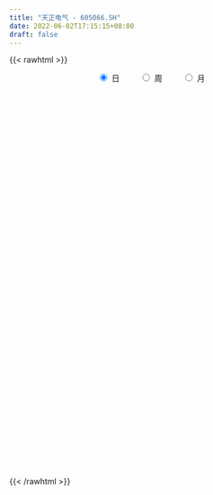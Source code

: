 ```yaml
---
title: "天正电气 - 605066.SH"
date: 2022-06-02T17:15:15+08:00
draft: false
---
```

{{< rawhtml >}}
    <div style="text-align: center">
        <label style="padding: 1rem;"><input style="margin-right: .5rem" type="radio" name="period" value="D" checked onclick="period_change(this)">日</label>
        <label style="padding: 1rem;"><input style="margin-right: .5rem" type="radio" name="period" value="W" onclick="period_change(this)">周</label>
        <label style="padding: 1rem;"><input style="margin-right: .5rem" type="radio" name="period" value="M" onclick="period_change(this)">月</label>
    </div>
    <div id="chart" style="height: 700px;"></div> 
    <script type="text/javascript">
        const D_v = [6102.1,7836.0,8698.18,11742.18,11214.0,12697.1,13457.9,12777.2,10443.62,6364.0,5851.0,6491.6,5292.0,12611.4,11318.44,12453.0,6365.4,24436.44,20853.24,11761.68,17132.4,12929.2,11396.0,58164.79,45014.3,16932.9,11963.08,14001.0,12839.41,10941.0,9140.6,7654.33,10598.06,11413.96,9248.8,12905.79,21571.55,10859.3,7214.4,6880.78,6691.9,13644.73,14876.0,13180.0,153336.1,118838.62,197727.13,127836.59,298745.29,260137.09,225992.09,197028.07,156649.22,106574.36,308878.35,439531.35,551118.77,401267.68,392530.52,259866.81,172989.8,175148.1,186787.3,133759.49,150688.86,166794.36,87431.0,93782.6,89026.0,141156.84,111831.56,119874.82,115601.58,106968.01,62239.63,84454.0,101408.94,120594.64,169947.76,194924.24,98936.48,80474.86,73226.69,75313.56,59677.28,60330.0,56198.0,75375.17,79987.0,73519.2,66415.2,49145.0,47846.54,60108.24,42035.67,57777.82,44021.09,45501.7,80146.34,56784.0,74143.83,166404.2,113821.0,121488.2,74800.8,127121.0,239556.78,198305.14,146330.61,93784.2,113914.65,101723.0,71247.81,81419.31,63517.2,83011.92,101513.0,185570.0,142629.4,112097.2,198200.81,143345.48,129504.0,118934.19,79153.77,115883.79,78825.0,111878.98,92767.0,58865.0,78362.88,52903.0,133452.23,82333.0,52020.78,64359.34,69322.8,67632.0,53924.0,116214.0,97192.33,128003.33,101439.0,53793.29,59078.0,64584.33,75434.0,42162.13,44295.98,35849.93,33143.31,45735.6,56657.0,54477.0,44156.18,43837.58,41182.0,183932.38,107139.2,68207.81,74801.0,58030.0,68082.0,41111.47,75019.0,32157.0,26679.0,72537.0,48838.31,72626.75,52090.0,47143.0,42575.72,43141.0,34759.0,45555.58,23027.9,18062.78,24406.82,32278.0,31765.0,46382.1,30951.01,69882.38,85222.24,35364.0,32593.24,20756.0,23128.0,24539.0,23931.0,37127.82,47589.0,52230.06,29603.0,25556.68,26569.0,50072.0,36747.0,35801.55,19797.0,17589.88,21238.0,31428.22,22272.82,22940.4,21344.0,21689.0,17965.26,22144.98,16532.4,21005.95,19624.98,17856.0,18260.0,10711.0,20331.0,11000.0,20438.0,18097.0,9251.0,22061.0,18661.0,14886.0,29949.0,31889.4,47512.0,32945.0,47641.0,155153.0,105007.0,123680.53,182108.34,100926.0,55918.0,51393.0,37887.0,45387.15,53945.0,60387.74,44151.0,44665.0,52565.76,37317.78,45489.0,42028.0,28326.0,41914.0,56942.0,51677.0]
const D_histogram = [0.0,0.0019145299,0.004286147,0.0151064608,0.0248770147,0.037249771,0.0128676157,0.0030730871,-0.0098352913,-0.0195290387,-0.0209116551,-0.0239848177,-0.0227964022,-0.010650957,-0.0139482722,-0.0286346986,-0.036222739,-0.0082488332,0.0144017316,0.0286664652,0.0451583009,0.0531441139,0.0565351144,0.1007737465,0.0978667066,0.0940569555,0.0851995046,0.0613230324,0.0316975117,0.0210092016,0.0175973698,0.0118650964,-0.0020680755,0.0044825907,0.0075641002,0.0038251952,0.0125912603,0.0076471397,0.0020096095,-0.0024952348,-0.0060482949,-0.022206462,-0.0249459627,-0.0139690241,0.0778136587,0.2235513597,0.4045303407,0.6073994756,0.5732917507,0.4881357056,0.3073264758,0.2233985226,0.1306940346,0.0172669534,-0.0726094892,-0.0617994513,0.0250948048,0.0561474593,0.0957544182,0.0388729879,-0.0283672052,-0.1157413425,-0.1509023476,-0.1926315194,-0.1490589097,-0.1184210492,-0.1361553956,-0.1740340418,-0.2081165388,-0.2145843235,-0.2309953806,-0.2567191448,-0.2167850826,-0.220898419,-0.2072283468,-0.1986106869,-0.1727372068,-0.2033811109,-0.1639944502,-0.1921713074,-0.2180227592,-0.1990831166,-0.2157878677,-0.2056030715,-0.1862878405,-0.1726867814,-0.1814937788,-0.2149575532,-0.2150446649,-0.2115861801,-0.1692283675,-0.12155474,-0.0931929976,-0.0948025269,-0.0804354819,-0.0668352713,-0.0478945458,-0.0379774112,-0.0092605141,0.0086956003,0.005544247,-0.0279150648,-0.0396244263,-0.0395499108,-0.0422140796,-0.0304045122,-0.0917594761,-0.090886115,-0.0808421826,-0.0756034038,-0.0422080569,-0.0266425191,-0.0134349581,0.0091201071,0.0267581968,0.0550068791,0.0882998609,0.1362096948,0.1776955937,0.2049172113,0.2347059132,0.261454392,0.2562194389,0.2344573991,0.2144301072,0.2049857289,0.1881625156,0.1748255514,0.1524872041,0.1361794309,0.1037743522,0.0774200621,0.02160183,-0.0230035623,-0.0498939494,-0.0603284977,-0.0527444048,-0.041802052,-0.0305095011,0.0015399395,0.0264086794,0.0524327871,0.0457884933,0.0412484044,0.0279603496,0.0232238031,-0.007228113,-0.0266580449,-0.0234222399,-0.027794238,-0.0277076506,-0.0254060726,-0.0115681022,-0.0097055102,-0.0058517232,-0.0041294615,-0.0006331873,0.0337874682,0.049971639,0.0518487081,0.034330964,0.0310240543,0.0118379748,0.0021850467,-0.0309859464,-0.046455627,-0.0620389959,-0.1022623827,-0.1217646404,-0.1556973777,-0.1646323522,-0.1576937733,-0.1261322118,-0.0977352394,-0.0764166878,-0.0719653173,-0.0615627013,-0.0446440852,-0.0244265153,-0.0076126271,0.0087565449,0.0322652167,0.0378830572,0.0670061468,0.0645101053,0.0645158025,0.0595604313,0.0599158735,0.060253954,0.0559588625,0.0475810495,0.0356986444,0.0081212737,-0.0253135495,-0.0344440648,-0.0348039123,-0.052542645,-0.0922498334,-0.0981241105,-0.0873664033,-0.0646343718,-0.041823168,-0.0187864648,0.0045031265,0.0094893114,0.0173983265,0.0241323503,0.0207874283,0.0284839551,0.0394417796,0.0473121627,0.0629378112,0.0633164403,0.0603561401,0.0438335041,0.0438272096,0.0330136477,0.0261287462,0.009882262,0.0102952688,0.0153614165,0.0255961817,0.0167776683,0.0111190332,-0.0369601238,-0.0790287116,-0.1028192076,-0.1315408127,-0.1232571012,-0.0823598424,-0.0912621315,-0.0413584055,0.002038715,0.0307817295,0.0525919801,0.0579447085,0.0634185171,0.0570495473,0.0632450736,0.074294148,0.0806168473,0.0911200774,0.0766818867,0.0708055324,0.0742712993,0.0640962671,0.0585222826,0.057905489,0.0673160647,0.0785357964]
const D_fast = [0.0,0.0023931624,0.0058363163,0.0204332452,0.0364230528,0.0581082519,0.0369430004,0.0279167436,0.0125495425,-0.0020264646,-0.0086369948,-0.0177063618,-0.0222170469,-0.012734341,-0.0195187242,-0.0413638253,-0.0580075504,-0.0320958529,-0.0058448552,0.0155864947,0.0433679056,0.0646397471,0.0821645262,0.1515965949,0.1731562317,0.1928607195,0.2053031447,0.1967574306,0.1750562879,0.1696202782,0.1706077888,0.1678417895,0.1533915988,0.1610629126,0.1660354472,0.163252841,0.1751667212,0.1721343855,0.1669992576,0.1618706047,0.1568054708,0.1350956882,0.1261196969,0.1336043795,0.2448404769,0.4464660179,0.728577584,1.0832965878,1.1925118006,1.2293896819,1.1254120711,1.0973337484,1.0373027692,0.9281924262,0.8201636114,0.8155237865,0.9086917438,0.9537812631,1.0173268266,0.9701636432,0.8958316489,0.7795221759,0.7066355839,0.6167485322,0.6230564145,0.6240890127,0.5723158174,0.4909286607,0.404817029,0.3447031634,0.2705432612,0.1806397108,0.1663775023,0.1070395612,0.0689025467,0.0278675349,0.0105567133,-0.0709324685,-0.0725444204,-0.1487641044,-0.229121246,-0.2599523826,-0.3306041006,-0.3718200723,-0.3990768014,-0.4286474376,-0.4828278798,-0.5700310424,-0.6238793203,-0.6733173806,-0.6732666599,-0.6559817174,-0.6509182243,-0.6762283853,-0.6819702108,-0.6850788181,-0.678111729,-0.6776889472,-0.6512871786,-0.6311571641,-0.6329224557,-0.6733605337,-0.6949760018,-0.704788964,-0.7180066527,-0.7137982134,-0.7980930462,-0.8199412139,-0.8301078271,-0.8437698993,-0.8209265667,-0.8120216586,-0.8021728371,-0.7773377451,-0.7530101062,-0.7110097041,-0.6556417572,-0.5736794995,-0.4877697022,-0.4093187817,-0.3208536015,-0.2287415247,-0.1699216181,-0.1330693082,-0.0994890732,-0.0576870194,-0.0274696037,0.00289982,0.0186832736,0.0364203581,0.0299588675,0.022959593,-0.0274581816,-0.0778144645,-0.117178339,-0.1426950117,-0.14829702,-0.1478051802,-0.1441400045,-0.1117055791,-0.0802346694,-0.0411023649,-0.0362995354,-0.0305275232,-0.0368254906,-0.0357560863,-0.0680150306,-0.0941094738,-0.0967292288,-0.1080497863,-0.1148901116,-0.1189400518,-0.1079941069,-0.1085578925,-0.1061670362,-0.1054771399,-0.1021391626,-0.05927164,-0.0305945595,-0.0157553133,-0.0246903164,-0.0202412126,-0.0364677984,-0.0455744647,-0.0864919445,-0.1135755318,-0.1446686497,-0.2104576322,-0.2604010499,-0.3332581317,-0.3833511942,-0.4158360586,-0.41580755,-0.4118443875,-0.4096300078,-0.4231699667,-0.428158026,-0.4224004312,-0.4082894902,-0.3933787587,-0.3748204504,-0.3432454745,-0.3281568697,-0.2822822434,-0.2686507586,-0.2525161108,-0.2425813741,-0.2272469636,-0.2118453945,-0.2021507704,-0.198633321,-0.2015910651,-0.2271381173,-0.2669013278,-0.2846428594,-0.2937036849,-0.3245780789,-0.3873477256,-0.4177530304,-0.428836924,-0.4222634855,-0.4099080737,-0.3915679866,-0.3671526138,-0.359794101,-0.3475355043,-0.3347683929,-0.3329164579,-0.3180989423,-0.2972806729,-0.2775822491,-0.2462221478,-0.2300144086,-0.2178856738,-0.2234499338,-0.2124994259,-0.2150595759,-0.2154122908,-0.2291882095,-0.2262013855,-0.2172948837,-0.2006610731,-0.2052851693,-0.2081640462,-0.2654832342,-0.3273089998,-0.3768042977,-0.438411106,-0.4609416697,-0.4406343716,-0.4723521936,-0.432788069,-0.3888812698,-0.3524428228,-0.3174845773,-0.2976456717,-0.2763172338,-0.2684238168,-0.2464170221,-0.2167944107,-0.1903174995,-0.1570342501,-0.1523019692,-0.1404769404,-0.1184433486,-0.1125943141,-0.1035377279,-0.0896781493,-0.0634385574,-0.0325848766]
const D_slow = [0.0,0.0004786325,0.0015501692,0.0053267844,0.0115460381,0.0208584809,0.0240753848,0.0248436565,0.0223848337,0.017502574,0.0122746603,0.0062784559,0.0005793553,-0.002083384,-0.005570452,-0.0127291267,-0.0217848114,-0.0238470197,-0.0202465868,-0.0130799705,-0.0017903953,0.0114956332,0.0256294118,0.0508228484,0.0752895251,0.098803764,0.1201036401,0.1354343982,0.1433587761,0.1486110765,0.153010419,0.1559766931,0.1554596742,0.1565803219,0.158471347,0.1594276458,0.1625754609,0.1644872458,0.1649896481,0.1643658395,0.1628537657,0.1573021502,0.1510656596,0.1475734035,0.1670268182,0.2229146582,0.3240472433,0.4758971122,0.6192200499,0.7412539763,0.8180855952,0.8739352259,0.9066087345,0.9109254729,0.8927731006,0.8773232378,0.883596939,0.8976338038,0.9215724084,0.9312906553,0.924198854,0.8952635184,0.8575379315,0.8093800516,0.7721153242,0.7425100619,0.708471213,0.6649627025,0.6129335678,0.559287487,0.5015386418,0.4373588556,0.383162585,0.3279379802,0.2761308935,0.2264782218,0.1832939201,0.1324486424,0.0914500298,0.043407203,-0.0110984868,-0.060869266,-0.1148162329,-0.1662170008,-0.2127889609,-0.2559606562,-0.3013341009,-0.3550734892,-0.4088346554,-0.4617312005,-0.5040382924,-0.5344269774,-0.5577252267,-0.5814258585,-0.6015347289,-0.6182435468,-0.6302171832,-0.639711536,-0.6420266645,-0.6398527644,-0.6384667027,-0.6454454689,-0.6553515755,-0.6652390532,-0.6757925731,-0.6833937011,-0.7063335702,-0.7290550989,-0.7492656445,-0.7681664955,-0.7787185097,-0.7853791395,-0.788737879,-0.7864578522,-0.779768303,-0.7660165833,-0.743941618,-0.7098891943,-0.6654652959,-0.6142359931,-0.5555595148,-0.4901959168,-0.426141057,-0.3675267073,-0.3139191805,-0.2626727482,-0.2156321193,-0.1719257315,-0.1338039305,-0.0997590727,-0.0738154847,-0.0544604692,-0.0490600117,-0.0548109022,-0.0672843896,-0.082366514,-0.0955526152,-0.1060031282,-0.1136305035,-0.1132455186,-0.1066433487,-0.093535152,-0.0820880287,-0.0717759276,-0.0647858402,-0.0589798894,-0.0607869176,-0.0674514289,-0.0733069888,-0.0802555483,-0.087182461,-0.0935339792,-0.0964260047,-0.0988523823,-0.1003153131,-0.1013476784,-0.1015059753,-0.0930591082,-0.0805661985,-0.0676040214,-0.0590212804,-0.0512652669,-0.0483057732,-0.0477595115,-0.0555059981,-0.0671199048,-0.0826296538,-0.1081952495,-0.1386364096,-0.177560754,-0.218718842,-0.2581422853,-0.2896753383,-0.3141091481,-0.3332133201,-0.3512046494,-0.3665953247,-0.377756346,-0.3838629748,-0.3857661316,-0.3835769954,-0.3755106912,-0.3660399269,-0.3492883902,-0.3331608639,-0.3170319133,-0.3021418054,-0.2871628371,-0.2720993486,-0.2581096329,-0.2462143706,-0.2372897095,-0.235259391,-0.2415877784,-0.2501987946,-0.2588997727,-0.2720354339,-0.2950978923,-0.3196289199,-0.3414705207,-0.3576291137,-0.3680849057,-0.3727815219,-0.3716557402,-0.3692834124,-0.3649338308,-0.3589007432,-0.3537038861,-0.3465828974,-0.3367224525,-0.3248944118,-0.309159959,-0.2933308489,-0.2782418139,-0.2672834379,-0.2563266355,-0.2480732236,-0.241541037,-0.2390704715,-0.2364966543,-0.2326563002,-0.2262572548,-0.2220628377,-0.2192830794,-0.2285231103,-0.2482802882,-0.2739850901,-0.3068702933,-0.3376845686,-0.3582745292,-0.3810900621,-0.3914296635,-0.3909199847,-0.3832245523,-0.3700765573,-0.3555903802,-0.3397357509,-0.3254733641,-0.3096620957,-0.2910885587,-0.2709343469,-0.2481543275,-0.2289838559,-0.2112824728,-0.1927146479,-0.1766905812,-0.1620600105,-0.1475836383,-0.1307546221,-0.111120673]
const D_data = [['2021-05-24', 12.32, 12.41, 12.32, 12.47],['2021-05-25', 12.5, 12.44, 12.39, 12.52],['2021-05-26', 12.49, 12.46, 12.42, 12.5],['2021-05-27', 12.45, 12.61, 12.44, 12.64],['2021-05-28', 12.6, 12.67, 12.52, 12.7],['2021-05-31', 12.68, 12.79, 12.63, 12.85],['2021-06-01', 12.5, 12.32, 12.29, 12.5],['2021-06-02', 12.33, 12.42, 12.33, 13.0],['2021-06-03', 12.39, 12.32, 12.3, 12.45],['2021-06-04', 12.3, 12.29, 12.27, 12.35],['2021-06-07', 12.29, 12.35, 12.29, 12.39],['2021-06-08', 12.32, 12.3, 12.27, 12.36],['2021-06-09', 12.3, 12.33, 12.27, 12.37],['2021-06-10', 12.38, 12.49, 12.38, 12.52],['2021-06-11', 12.64, 12.31, 12.3, 12.64],['2021-06-15', 12.32, 12.1, 12.08, 12.35],['2021-06-16', 12.08, 12.1, 12.07, 12.18],['2021-06-17', 12.12, 12.58, 12.06, 12.75],['2021-06-18', 12.53, 12.65, 12.45, 12.77],['2021-06-21', 12.6, 12.66, 12.5, 12.68],['2021-06-22', 12.61, 12.8, 12.59, 12.82],['2021-06-23', 12.78, 12.8, 12.65, 12.84],['2021-06-24', 12.7, 12.82, 12.7, 12.95],['2021-06-25', 12.89, 13.53, 12.74, 13.65],['2021-06-28', 13.48, 13.14, 13.09, 13.49],['2021-06-29', 13.14, 13.2, 13.04, 13.24],['2021-06-30', 13.11, 13.19, 13.11, 13.3],['2021-07-01', 13.06, 12.99, 12.98, 13.15],['2021-07-02', 12.92, 12.83, 12.8, 13.01],['2021-07-05', 12.89, 13.0, 12.83, 13.13],['2021-07-06', 12.92, 13.09, 12.91, 13.12],['2021-07-07', 13.16, 13.07, 12.98, 13.16],['2021-07-08', 13.1, 12.94, 12.88, 13.11],['2021-07-09', 12.83, 13.2, 12.81, 13.25],['2021-07-12', 13.18, 13.21, 13.12, 13.29],['2021-07-13', 13.15, 13.15, 13.02, 13.21],['2021-07-14', 13.19, 13.35, 13.06, 13.57],['2021-07-15', 13.35, 13.22, 13.1, 13.37],['2021-07-16', 13.18, 13.21, 13.14, 13.31],['2021-07-19', 13.12, 13.22, 13.12, 13.3],['2021-07-20', 13.34, 13.23, 13.13, 13.34],['2021-07-21', 13.23, 13.03, 13.0, 13.27],['2021-07-22', 13.04, 13.15, 12.89, 13.25],['2021-07-23', 13.2, 13.35, 13.01, 13.35],['2021-07-26', 13.8, 14.69, 13.4, 14.69],['2021-07-27', 16.16, 16.16, 15.51, 16.16],['2021-07-28', 16.09, 17.78, 16.02, 17.78],['2021-07-29', 19.56, 19.56, 19.1, 19.56],['2021-07-30', 18.68, 17.6, 17.6, 19.11],['2021-08-02', 17.09, 17.16, 16.44, 17.48],['2021-08-03', 16.53, 15.67, 15.6, 16.88],['2021-08-04', 16.05, 16.5, 16.05, 16.77],['2021-08-05', 15.9, 16.18, 15.31, 16.49],['2021-08-06', 15.8, 15.55, 15.37, 16.0],['2021-08-09', 14.21, 15.4, 14.19, 15.85],['2021-08-10', 15.4, 16.52, 15.4, 16.94],['2021-08-11', 17.19, 17.85, 17.0, 18.17],['2021-08-12', 17.88, 17.63, 17.41, 18.83],['2021-08-13', 17.7, 18.12, 17.51, 19.15],['2021-08-16', 18.12, 17.05, 16.97, 18.5],['2021-08-17', 17.45, 16.72, 16.55, 17.74],['2021-08-18', 17.0, 16.12, 15.84, 17.05],['2021-08-19', 15.99, 16.46, 15.52, 16.9],['2021-08-20', 16.1, 16.15, 15.78, 16.38],['2021-08-23', 16.41, 17.2, 16.22, 17.4],['2021-08-24', 17.2, 17.24, 16.9, 17.89],['2021-08-25', 17.13, 16.67, 16.54, 17.15],['2021-08-26', 16.67, 16.24, 16.14, 17.0],['2021-08-27', 16.24, 16.03, 15.78, 16.5],['2021-08-30', 15.9, 16.18, 15.9, 16.6],['2021-08-31', 16.44, 15.89, 15.34, 16.48],['2021-09-01', 15.87, 15.53, 14.99, 15.87],['2021-09-02', 15.46, 16.26, 15.45, 16.26],['2021-09-03', 16.0, 15.68, 15.55, 16.25],['2021-09-06', 15.68, 15.8, 15.41, 15.96],['2021-09-07', 15.8, 15.67, 15.53, 15.94],['2021-09-08', 15.72, 15.86, 15.68, 16.16],['2021-09-09', 15.62, 15.01, 14.89, 15.8],['2021-09-10', 15.0, 15.78, 15.0, 16.13],['2021-09-13', 15.51, 14.83, 14.3, 15.89],['2021-09-14', 14.6, 14.55, 14.45, 14.98],['2021-09-15', 14.8, 14.92, 14.55, 15.07],['2021-09-16', 14.91, 14.3, 14.25, 14.91],['2021-09-17', 14.41, 14.43, 14.02, 14.5],['2021-09-22', 14.11, 14.44, 14.0, 14.62],['2021-09-23', 14.59, 14.28, 14.24, 14.67],['2021-09-24', 14.13, 13.83, 13.83, 14.31],['2021-09-27', 13.89, 13.2, 13.14, 14.01],['2021-09-28', 13.21, 13.3, 13.2, 13.55],['2021-09-29', 13.3, 13.12, 13.1, 13.54],['2021-09-30', 13.15, 13.51, 13.06, 13.59],['2021-10-08', 13.63, 13.63, 13.48, 13.9],['2021-10-11', 13.54, 13.43, 13.25, 13.57],['2021-10-12', 13.38, 12.97, 12.81, 13.48],['2021-10-13', 13.0, 13.05, 12.76, 13.09],['2021-10-14', 13.0, 12.97, 12.62, 13.07],['2021-10-15', 12.97, 12.99, 12.86, 13.06],['2021-10-18', 12.99, 12.83, 12.75, 13.1],['2021-10-19', 12.83, 13.06, 12.81, 13.34],['2021-10-20', 13.08, 12.96, 12.86, 13.11],['2021-10-21', 12.96, 12.65, 12.56, 13.04],['2021-10-22', 12.65, 12.07, 11.98, 12.7],['2021-10-25', 12.06, 12.1, 11.92, 12.22],['2021-10-26', 12.2, 12.09, 11.96, 12.45],['2021-10-27', 12.09, 11.92, 11.8, 12.1],['2021-10-28', 11.92, 12.0, 11.54, 12.18],['2021-10-29', 11.43, 10.8, 10.8, 11.43],['2021-11-01', 10.61, 11.24, 10.61, 11.34],['2021-11-02', 11.23, 11.21, 11.05, 11.57],['2021-11-03', 11.2, 11.02, 10.85, 11.2],['2021-11-04', 11.05, 11.32, 11.05, 11.44],['2021-11-05', 11.26, 11.09, 11.06, 11.39],['2021-11-08', 11.09, 11.01, 10.88, 11.2],['2021-11-09', 10.96, 11.11, 10.95, 11.31],['2021-11-10', 11.11, 11.06, 10.88, 11.12],['2021-11-11', 11.1, 11.24, 11.04, 11.31],['2021-11-12', 11.26, 11.42, 11.16, 11.48],['2021-11-15', 11.56, 11.81, 11.56, 12.18],['2021-11-16', 11.81, 12.0, 11.7, 12.11],['2021-11-17', 12.1, 12.07, 11.78, 12.1],['2021-11-18', 12.03, 12.35, 11.92, 12.82],['2021-11-19', 12.34, 12.59, 12.2, 12.72],['2021-11-22', 12.6, 12.39, 12.33, 12.68],['2021-11-23', 12.38, 12.25, 12.21, 12.49],['2021-11-24', 12.25, 12.29, 12.14, 12.38],['2021-11-25', 12.35, 12.47, 12.21, 12.61],['2021-11-26', 12.39, 12.43, 12.36, 12.6],['2021-11-29', 12.21, 12.51, 12.0, 12.77],['2021-11-30', 12.59, 12.41, 12.29, 12.65],['2021-12-01', 12.41, 12.48, 12.35, 12.5],['2021-12-02', 12.48, 12.23, 12.23, 12.63],['2021-12-03', 12.27, 12.21, 12.13, 12.31],['2021-12-06', 12.18, 11.65, 11.58, 12.18],['2021-12-07', 11.61, 11.51, 11.35, 11.69],['2021-12-08', 11.5, 11.5, 11.44, 11.59],['2021-12-09', 11.51, 11.55, 11.42, 11.67],['2021-12-10', 11.51, 11.71, 11.44, 11.79],['2021-12-13', 11.65, 11.75, 11.59, 11.86],['2021-12-14', 11.71, 11.77, 11.7, 11.84],['2021-12-15', 11.79, 12.12, 11.71, 12.13],['2021-12-16', 12.12, 12.18, 11.98, 12.2],['2021-12-17', 12.2, 12.35, 12.05, 12.5],['2021-12-20', 12.36, 12.02, 11.93, 12.43],['2021-12-21', 11.95, 12.04, 11.88, 12.06],['2021-12-22', 12.05, 11.9, 11.9, 12.07],['2021-12-23', 11.91, 11.97, 11.75, 12.02],['2021-12-24', 11.98, 11.55, 11.55, 11.99],['2021-12-27', 11.44, 11.53, 11.41, 11.65],['2021-12-28', 11.57, 11.74, 11.49, 11.74],['2021-12-29', 11.72, 11.61, 11.55, 11.72],['2021-12-30', 11.61, 11.62, 11.57, 11.69],['2021-12-31', 11.71, 11.62, 11.59, 11.73],['2022-01-04', 11.62, 11.78, 11.51, 11.83],['2022-01-05', 11.83, 11.65, 11.58, 11.88],['2022-01-06', 11.62, 11.67, 11.58, 11.77],['2022-01-07', 11.7, 11.64, 11.63, 11.76],['2022-01-10', 11.62, 11.66, 11.5, 11.72],['2022-01-11', 11.67, 12.15, 11.64, 12.2],['2022-01-12', 12.19, 12.08, 12.0, 12.24],['2022-01-13', 12.1, 11.98, 11.97, 12.19],['2022-01-14', 11.9, 11.72, 11.71, 12.02],['2022-01-17', 11.7, 11.86, 11.65, 11.9],['2022-01-18', 11.86, 11.61, 11.6, 11.87],['2022-01-19', 11.56, 11.65, 11.56, 11.71],['2022-01-20', 11.66, 11.22, 11.17, 11.68],['2022-01-21', 11.23, 11.27, 11.06, 11.28],['2022-01-24', 11.2, 11.13, 11.11, 11.22],['2022-01-25', 11.09, 10.59, 10.57, 11.15],['2022-01-26', 10.58, 10.58, 10.47, 10.76],['2022-01-27', 10.57, 10.12, 10.06, 10.57],['2022-01-28', 10.12, 10.16, 10.05, 10.24],['2022-02-07', 10.14, 10.19, 10.08, 10.25],['2022-02-08', 10.17, 10.45, 10.11, 10.47],['2022-02-09', 10.46, 10.44, 10.34, 10.47],['2022-02-10', 10.46, 10.37, 10.32, 10.48],['2022-02-11', 10.35, 10.12, 10.1, 10.35],['2022-02-14', 10.11, 10.13, 10.02, 10.14],['2022-02-15', 10.12, 10.19, 10.07, 10.2],['2022-02-16', 10.26, 10.25, 10.18, 10.26],['2022-02-17', 10.26, 10.24, 10.22, 10.34],['2022-02-18', 10.18, 10.27, 10.08, 10.33],['2022-02-21', 10.31, 10.43, 10.2, 10.47],['2022-02-22', 10.31, 10.26, 10.25, 10.39],['2022-02-23', 10.29, 10.64, 10.29, 10.65],['2022-02-24', 10.68, 10.32, 10.21, 10.73],['2022-02-25', 10.42, 10.35, 10.31, 10.49],['2022-02-28', 10.34, 10.28, 10.13, 10.39],['2022-03-01', 10.3, 10.34, 10.25, 10.42],['2022-03-02', 10.3, 10.35, 10.26, 10.39],['2022-03-03', 10.4, 10.29, 10.28, 10.4],['2022-03-04', 10.26, 10.21, 10.19, 10.33],['2022-03-07', 10.15, 10.11, 10.03, 10.19],['2022-03-08', 10.09, 9.79, 9.77, 10.11],['2022-03-09', 9.8, 9.51, 9.16, 9.85],['2022-03-10', 9.62, 9.64, 9.6, 9.76],['2022-03-11', 9.5, 9.66, 9.36, 9.69],['2022-03-14', 9.59, 9.32, 9.32, 9.59],['2022-03-15', 9.28, 8.79, 8.77, 9.28],['2022-03-16', 8.88, 8.97, 8.65, 9.03],['2022-03-17', 9.09, 9.07, 9.0, 9.28],['2022-03-18', 9.07, 9.2, 9.0, 9.24],['2022-03-21', 9.2, 9.23, 9.15, 9.29],['2022-03-22', 9.24, 9.28, 9.11, 9.32],['2022-03-23', 9.28, 9.35, 9.24, 9.38],['2022-03-24', 9.28, 9.15, 9.15, 9.32],['2022-03-25', 9.12, 9.18, 9.12, 9.24],['2022-03-28', 9.14, 9.17, 8.96, 9.26],['2022-03-29', 9.16, 9.02, 8.98, 9.17],['2022-03-30', 9.04, 9.14, 9.03, 9.15],['2022-03-31', 9.11, 9.21, 9.08, 9.25],['2022-04-01', 9.11, 9.21, 9.1, 9.23],['2022-04-06', 9.19, 9.37, 9.17, 9.5],['2022-04-07', 9.34, 9.23, 9.22, 9.42],['2022-04-08', 9.25, 9.19, 9.06, 9.37],['2022-04-11', 9.19, 8.97, 8.89, 9.21],['2022-04-12', 8.97, 9.13, 8.9, 9.13],['2022-04-13', 9.1, 8.96, 8.93, 9.11],['2022-04-14', 8.99, 8.95, 8.91, 9.02],['2022-04-15', 8.9, 8.75, 8.6, 8.9],['2022-04-18', 8.74, 8.89, 8.58, 8.94],['2022-04-19', 8.92, 8.94, 8.84, 8.98],['2022-04-20', 8.92, 9.03, 8.91, 9.15],['2022-04-21', 9.0, 8.78, 8.72, 9.08],['2022-04-22', 8.7, 8.76, 8.62, 8.85],['2022-04-25', 8.69, 8.04, 8.01, 8.69],['2022-04-26', 8.09, 7.79, 7.75, 8.18],['2022-04-27', 7.68, 7.73, 7.36, 7.79],['2022-04-28', 7.7, 7.39, 7.28, 7.7],['2022-04-29', 7.29, 7.65, 7.29, 7.73],['2022-05-05', 7.6, 8.06, 7.52, 8.42],['2022-05-06', 7.78, 7.4, 7.4, 7.86],['2022-05-09', 7.36, 8.14, 7.36, 8.14],['2022-05-10', 8.19, 8.24, 7.96, 8.32],['2022-05-11', 8.16, 8.21, 8.1, 8.34],['2022-05-12', 8.13, 8.24, 8.1, 8.24],['2022-05-13', 8.21, 8.1, 8.06, 8.24],['2022-05-16', 8.16, 8.13, 8.03, 8.2],['2022-05-17', 8.14, 7.98, 7.83, 8.17],['2022-05-18', 8.07, 8.14, 8.0, 8.2],['2022-05-19', 8.0, 8.26, 7.94, 8.28],['2022-05-20', 8.27, 8.27, 8.18, 8.29],['2022-05-23', 8.23, 8.4, 8.23, 8.4],['2022-05-24', 8.45, 8.11, 8.07, 8.45],['2022-05-25', 8.0, 8.19, 7.98, 8.19],['2022-05-26', 8.16, 8.33, 8.08, 8.36],['2022-05-27', 8.42, 8.17, 8.1, 8.42],['2022-05-30', 8.18, 8.21, 8.12, 8.23],['2022-05-31', 8.23, 8.28, 8.14, 8.29],['2022-06-01', 8.27, 8.46, 8.23, 8.46],['2022-06-02', 8.4, 8.58, 8.26, 8.61]]
const W_v = [1942.98,634926.2,581259.3300000001,291519.62,197600.74,188710.58,160510.38,129829.37,45106.86,19543.54,117818.69,218910.46,172050.31,297218.98,234354.31,260906.42,161419.35,110747.83,93774.07,54135.82,73250.62,54423.87,87349.58,74065.86,74306.11,130690.21,75850.78,34318.65,36872.44,77107.21,72304.83,51683.63,101372.91,182832.61,193122.54,194570.89,162610.27,118187.79,55288.34,17373.66,39091.62,39057.66,45592.46,55739.82,41564.44,64108.08,111384.07,100750.69,49747.95,61799.84,55273.41,896483.73,946380.83,2093326.6699999999,928551.5,587722.8199999999,595432.8099999999,538644.97,522875.83,176205.28,295296.57,49145.0,251789.36,422980.07,676787.78,654057.6,400709.24,781842.89,522300.75,394776.86,401488.15,462965.66,354328.62,201186.95,199127.76,475262.39,274399.47,272771.06,213174.3,129540.5,267801.73,124947.24,192106.56,168986.55,115469.32,99675.64,58486.93,80740.0,82956.0,189936.4,260160.0,514025.87,241757.89,222065.54,178859.0]
const W_histogram = [0.0,0.2144273504,0.2445612877,0.2068243862,0.1337977838,0.0179247912,-0.0262344766,-0.0913551759,-0.1564194932,-0.1672652262,-0.1533888447,-0.095038814,-0.0850460673,-0.0054989964,0.0203121328,0.058906505,0.0274127059,0.0359022629,-0.0299916311,-0.0809109332,-0.1374597108,-0.1834102528,-0.2486091425,-0.2638139854,-0.2635159491,-0.2605741456,-0.2548974163,-0.2306305168,-0.1616347542,-0.1138009983,-0.0648867348,-0.0547257514,0.0181677016,0.0767402704,0.121176879,0.1701021306,0.1939994479,0.1443552961,0.0808844915,0.0469900164,0.0269213498,0.0069364561,0.0167538498,0.0006637225,-0.0052957132,0.0158406982,0.0872776903,0.0854664344,0.1059296497,0.1160655625,0.1272289401,0.400451728,0.4206414946,0.5750555645,0.514461325,0.4391706092,0.3429362693,0.2665559623,0.1134806128,-0.0320366381,-0.1472464006,-0.2090051541,-0.2820494141,-0.3755642084,-0.4984875325,-0.5327080001,-0.5057704865,-0.3871528531,-0.3012851223,-0.2435880945,-0.2238862504,-0.1557694358,-0.1524202574,-0.1339729841,-0.1099150855,-0.0795221319,-0.0803938523,-0.1427523919,-0.1717704789,-0.1658533844,-0.1424390018,-0.1230003174,-0.1329574311,-0.1547706666,-0.154439078,-0.1367020439,-0.1118647301,-0.110427568,-0.0947628705,-0.1422615985,-0.1716525424,-0.1271351446,-0.0721607007,-0.0305801346,0.0330423934]
const W_fast = [0.0,0.268034188,0.3593084472,0.3732776423,0.3337004858,0.222308691,0.171590804,0.0836313107,-0.0205378798,-0.0731999194,-0.097670749,-0.0630804219,-0.074349192,0.0038231298,0.0347122922,0.0880332907,0.063392668,0.0808577907,0.007465989,-0.0636810464,-0.1545947517,-0.246397857,-0.3737490322,-0.4549073715,-0.5204883225,-0.5826900553,-0.6407376802,-0.6741284098,-0.6455413358,-0.6261578295,-0.5934652496,-0.5969857041,-0.5195503257,-0.4417926893,-0.3670618609,-0.2756110768,-0.2032138974,-0.2167692253,-0.2600189069,-0.282165878,-0.2955042071,-0.3137549868,-0.2997491306,-0.3156733272,-0.3229566912,-0.2978601053,-0.2046036906,-0.1850483379,-0.1381027102,-0.0989504068,-0.0559797941,0.3173559257,0.442706066,0.740884027,0.8089051187,0.8434070553,0.8329067827,0.8231654663,0.69846027,0.5449338596,0.3929124969,0.2789024549,0.1353458413,-0.0520600051,-0.2996052123,-0.46700268,-0.5665077879,-0.5446783678,-0.5341319176,-0.5373319134,-0.5736016319,-0.5444271762,-0.5791830622,-0.5942290349,-0.5976499077,-0.5871374871,-0.6081076706,-0.7061543081,-0.7781150149,-0.8136612665,-0.8258566343,-0.8371680293,-0.8803645008,-0.9408704029,-0.9791485838,-0.9955870607,-0.9987159294,-1.0248856593,-1.0329116794,-1.1159758071,-1.1882798865,-1.1755462749,-1.1386120062,-1.1046764737,-1.0327933473]
const W_slow = [0.0,0.0536068376,0.1147471595,0.1664532561,0.199902702,0.2043838998,0.1978252806,0.1749864867,0.1358816134,0.0940653068,0.0557180956,0.0319583921,0.0106968753,0.0093221262,0.0144001594,0.0291267857,0.0359799621,0.0449555278,0.0374576201,0.0172298868,-0.0171350409,-0.0629876041,-0.1251398898,-0.1910933861,-0.2569723734,-0.3221159098,-0.3858402638,-0.443497893,-0.4839065816,-0.5123568312,-0.5285785149,-0.5422599527,-0.5377180273,-0.5185329597,-0.48823874,-0.4457132073,-0.3972133453,-0.3611245213,-0.3409033984,-0.3291558943,-0.3224255569,-0.3206914429,-0.3165029804,-0.3163370498,-0.3176609781,-0.3137008035,-0.2918813809,-0.2705147723,-0.2440323599,-0.2150159693,-0.1832087343,-0.0830958023,0.0220645714,0.1658284625,0.2944437938,0.4042364461,0.4899705134,0.556609504,0.5849796572,0.5769704976,0.5401588975,0.487907609,0.4173952554,0.3235042033,0.1988823202,0.0657053202,-0.0607373014,-0.1575255147,-0.2328467953,-0.2937438189,-0.3497153815,-0.3886577405,-0.4267628048,-0.4602560508,-0.4877348222,-0.5076153552,-0.5277138183,-0.5634019162,-0.606344536,-0.6478078821,-0.6834176325,-0.7141677119,-0.7474070697,-0.7860997363,-0.8247095058,-0.8588850168,-0.8868511993,-0.9144580913,-0.9381488089,-0.9737142086,-1.0166273442,-1.0484111303,-1.0664513055,-1.0740963391,-1.0658357408]
const W_data = [['2020-08-07', 12.02, 14.43, 12.02, 14.43],['2020-08-14', 15.87, 17.79, 15.87, 21.13],['2020-08-21', 17.16, 16.34, 16.26, 17.5],['2020-08-28', 16.41, 15.67, 15.2, 16.41],['2020-09-04', 15.7, 15.09, 15.01, 16.08],['2020-09-11', 15.09, 14.13, 13.71, 15.13],['2020-09-18', 14.1, 14.62, 14.01, 14.86],['2020-09-25', 14.67, 14.04, 14.02, 14.98],['2020-09-30', 14.07, 13.61, 13.56, 14.08],['2020-10-09', 13.72, 13.97, 13.71, 14.05],['2020-10-16', 14.0, 14.17, 14.0, 14.5],['2020-10-23', 14.15, 14.83, 14.06, 15.14],['2020-10-30', 14.84, 14.34, 14.24, 14.99],['2020-11-06', 14.4, 15.42, 14.03, 15.57],['2020-11-13', 15.4, 15.04, 14.8, 15.66],['2020-11-20', 15.05, 15.41, 14.88, 15.85],['2020-11-27', 15.35, 14.59, 14.51, 15.48],['2020-12-04', 14.6, 15.06, 14.5, 15.32],['2020-12-11', 14.99, 13.98, 13.9, 14.99],['2020-12-18', 13.91, 13.81, 13.55, 14.15],['2020-12-25', 13.88, 13.36, 13.19, 14.05],['2020-12-31', 13.37, 13.08, 12.88, 13.38],['2021-01-08', 13.07, 12.35, 11.88, 13.23],['2021-01-15', 12.3, 12.53, 11.76, 12.57],['2021-01-22', 12.59, 12.44, 12.22, 12.65],['2021-01-29', 12.38, 12.23, 12.07, 13.06],['2021-02-05', 12.15, 12.03, 11.88, 12.85],['2021-02-10', 12.04, 12.09, 11.94, 12.2],['2021-02-19', 12.15, 12.68, 12.13, 12.71],['2021-02-26', 12.65, 12.55, 12.34, 12.85],['2021-03-05', 12.62, 12.68, 12.51, 13.03],['2021-03-12', 12.66, 12.23, 12.08, 12.78],['2021-03-19', 12.22, 13.15, 12.15, 13.38],['2021-03-26', 13.15, 13.29, 13.0, 13.8],['2021-04-02', 13.28, 13.4, 13.1, 14.03],['2021-04-09', 13.5, 13.76, 13.35, 14.3],['2021-04-16', 13.7, 13.73, 13.07, 14.12],['2021-04-23', 13.72, 12.82, 12.75, 13.91],['2021-04-30', 12.84, 12.38, 12.25, 12.9],['2021-05-07', 12.31, 12.49, 12.31, 12.73],['2021-05-14', 12.49, 12.5, 12.21, 12.52],['2021-05-21', 12.42, 12.36, 12.32, 12.65],['2021-05-28', 12.32, 12.67, 12.32, 12.7],['2021-06-04', 12.68, 12.29, 12.27, 13.0],['2021-06-11', 12.29, 12.31, 12.27, 12.64],['2021-06-18', 12.32, 12.65, 12.06, 12.77],['2021-06-25', 12.6, 13.53, 12.5, 13.65],['2021-07-02', 13.48, 12.83, 12.8, 13.49],['2021-07-09', 12.89, 13.2, 12.81, 13.25],['2021-07-16', 13.18, 13.21, 13.02, 13.57],['2021-07-23', 13.12, 13.35, 12.89, 13.35],['2021-07-30', 13.8, 17.6, 13.4, 19.56],['2021-08-06', 17.09, 15.55, 15.31, 17.48],['2021-08-13', 14.21, 18.12, 14.19, 19.15],['2021-08-20', 18.12, 16.15, 15.52, 18.5],['2021-08-27', 16.41, 16.03, 15.78, 17.89],['2021-09-03', 15.9, 15.68, 14.99, 16.6],['2021-09-10', 15.68, 15.78, 14.89, 16.16],['2021-09-17', 15.51, 14.43, 14.02, 15.89],['2021-09-24', 14.11, 13.83, 13.83, 14.67],['2021-09-30', 13.89, 13.51, 13.06, 14.01],['2021-10-08', 13.63, 13.63, 13.48, 13.9],['2021-10-15', 13.54, 12.99, 12.62, 13.57],['2021-10-22', 12.99, 12.07, 11.98, 13.34],['2021-10-29', 12.06, 10.8, 10.8, 12.45],['2021-11-05', 10.61, 11.09, 10.61, 11.57],['2021-11-12', 11.09, 11.42, 10.88, 11.48],['2021-11-19', 11.56, 12.59, 11.56, 12.82],['2021-11-26', 12.6, 12.43, 12.14, 12.68],['2021-12-03', 12.21, 12.21, 12.0, 12.77],['2021-12-10', 12.18, 11.71, 11.35, 12.18],['2021-12-17', 11.65, 12.35, 11.59, 12.5],['2021-12-24', 12.36, 11.55, 11.55, 12.43],['2021-12-31', 11.44, 11.62, 11.41, 11.74],['2022-01-07', 11.62, 11.64, 11.51, 11.88],['2022-01-14', 11.62, 11.72, 11.5, 12.24],['2022-01-21', 11.7, 11.27, 11.06, 11.9],['2022-01-28', 11.2, 10.16, 10.05, 11.22],['2022-02-11', 10.14, 10.12, 10.08, 10.48],['2022-02-18', 10.11, 10.27, 10.02, 10.34],['2022-02-25', 10.31, 10.35, 10.2, 10.73],['2022-03-04', 10.34, 10.21, 10.13, 10.42],['2022-03-11', 10.15, 9.66, 9.16, 10.19],['2022-03-18', 9.59, 9.2, 8.65, 9.59],['2022-03-25', 9.2, 9.18, 9.11, 9.38],['2022-04-01', 9.14, 9.21, 8.96, 9.26],['2022-04-08', 9.19, 9.19, 9.06, 9.5],['2022-04-15', 9.19, 8.75, 8.6, 9.21],['2022-04-22', 8.74, 8.76, 8.58, 9.15],['2022-04-29', 8.69, 7.65, 7.28, 8.69],['2022-05-06', 7.6, 7.4, 7.4, 8.42],['2022-05-13', 7.36, 8.1, 7.36, 8.34],['2022-05-20', 8.16, 8.27, 7.83, 8.29],['2022-05-27', 8.23, 8.17, 7.98, 8.45],['2022-06-02', 8.18, 8.58, 8.12, 8.61]]
const M_v = [1562630.9599999997,668775.0999999999,528323.0,969516.38,370714.89,366411.76,224149.08,531629.13,600344.6800000001,153812.5,334009.59,1090145.3399999999,4808970.2199999988,1875467.0600000001,1400702.21,2563556.4599999995,1610100.26,1221560.6799999999,643109.77,652059.6699999999,428651.73,1308249.3,108619.0]
const M_histogram = [0.0,-0.142951567,-0.1781443722,-0.1735394832,-0.2574314763,-0.3490492706,-0.3652444707,-0.268667141,-0.285184206,-0.2498172411,-0.1838531588,0.1541585282,0.2540497912,0.1561184549,-0.0820861863,-0.1198449379,-0.1828779553,-0.3007891168,-0.3453982699,-0.4168804461,-0.5317793992,-0.5268952374,-0.4670483038]
const M_fast = [0.0,-0.1786894587,-0.258418357,-0.2971983388,-0.445448201,-0.624328313,-0.7318346307,-0.7024240862,-0.7902372027,-0.8173245482,-0.7973237556,-0.4207724365,-0.2573687257,-0.3162704483,-0.5749966361,-0.6427166222,-0.7514691283,-0.9445775691,-1.0755362896,-1.2512385774,-1.4990823803,-1.6259220278,-1.6828371701]
const M_slow = [0.0,-0.0357378917,-0.0802739848,-0.1236588556,-0.1880167247,-0.2752790423,-0.36659016,-0.4337569452,-0.5050529967,-0.567507307,-0.6134705967,-0.5749309647,-0.5114185169,-0.4723889032,-0.4929104498,-0.5228716842,-0.5685911731,-0.6437884523,-0.7301380197,-0.8343581313,-0.9673029811,-1.0990267904,-1.2157888664]
const M_data = [['2020-08-31', 12.02, 15.85, 12.02, 21.13],['2020-09-30', 15.9, 13.61, 13.56, 15.94],['2020-10-30', 13.72, 14.34, 13.71, 15.14],['2020-11-30', 14.4, 14.6, 14.03, 15.85],['2020-12-31', 14.6, 13.08, 12.88, 15.32],['2021-01-29', 13.07, 12.23, 11.76, 13.23],['2021-02-26', 12.15, 12.55, 11.88, 12.85],['2021-03-31', 12.62, 13.87, 12.08, 14.03],['2021-04-30', 13.8, 12.38, 12.25, 14.3],['2021-05-31', 12.31, 12.79, 12.21, 12.85],['2021-06-30', 12.5, 13.19, 12.06, 13.65],['2021-07-30', 13.06, 17.6, 12.8, 19.56],['2021-08-31', 17.09, 15.89, 14.19, 19.15],['2021-09-30', 15.87, 13.51, 13.06, 16.26],['2021-10-29', 13.63, 10.8, 10.8, 13.9],['2021-11-30', 10.61, 12.41, 10.61, 12.82],['2021-12-31', 12.41, 11.62, 11.35, 12.63],['2022-01-28', 11.62, 10.16, 10.05, 12.24],['2022-02-28', 10.14, 10.28, 10.02, 10.73],['2022-03-31', 10.3, 9.21, 8.65, 10.42],['2022-04-29', 9.11, 7.65, 7.28, 9.5],['2022-05-31', 7.6, 8.28, 7.36, 8.45],['2022-06-30', 8.27, 8.58, 8.23, 8.61]]
        const D_a = [null,null,null,null,null,null,null,13.0,null,null,null,null,null,null,null,null,null,12.06,null,null,null,null,null,13.65,null,null,null,null,12.8,null,null,null,null,null,null,null,13.57,null,null,null,null,null,12.89,null,null,null,null,19.56,null,null,null,null,null,null,14.19,null,null,null,19.15,null,null,null,15.52,null,null,null,null,null,null,16.6,null,null,null,null,null,null,null,null,null,null,null,null,null,null,null,null,null,null,null,null,null,null,null,null,null,null,null,null,null,null,null,null,null,null,null,null,null,10.61,null,null,null,null,null,null,null,null,null,null,null,null,12.82,null,null,null,null,null,null,null,null,null,null,null,null,11.35,null,null,null,null,null,null,null,12.5,null,null,null,null,null,11.41,null,null,null,null,null,null,null,null,null,null,12.24,null,null,null,null,null,null,null,null,null,null,null,null,null,null,null,null,null,10.02,null,null,null,null,null,null,null,10.73,null,null,null,null,null,null,null,null,null,null,null,null,null,8.65,null,null,null,null,null,null,null,null,null,null,null,null,9.5,null,null,null,null,null,null,null,null,null,null,null,null,null,null,null,7.28,null,null,null,null,null,null,null,null,null,null,null,null,null,null,8.45,null,null,null,null,null,null,null]
const W_a = [null,21.13,null,null,null,null,null,null,13.56,null,null,null,null,null,null,15.85,null,null,null,null,null,null,null,11.76,null,null,null,null,null,null,null,null,null,null,null,14.3,null,null,null,null,null,null,null,null,null,12.06,null,null,null,null,null,19.56,null,null,null,null,null,null,null,null,null,null,null,null,null,10.61,null,null,null,null,null,12.5,null,null,null,null,null,null,null,null,null,null,null,null,null,null,null,null,null,7.28,null,null,null,null,null]
const M_a = [null,null,null,15.85,null,null,null,null,null,null,null,null,null,null,null,null,null,null,null,null,7.28,null,null]
        const D_b = [[{ coord: ['2021-06-02', 13.0] }, { coord: ['2021-07-22', 12.8] }],[{ coord: ['2021-07-29', 19.15] }, { coord: ['2021-08-30', 15.52] }],[{ coord: ['2021-11-01', 12.5] }, { coord: ['2022-01-12', 11.35] }]]
const W_b = [[{ coord: ['2020-08-14', 15.85] }, { coord: ['2021-07-30', 13.56] }]]
const M_b = []
    </script>
{{< /rawhtml >}}